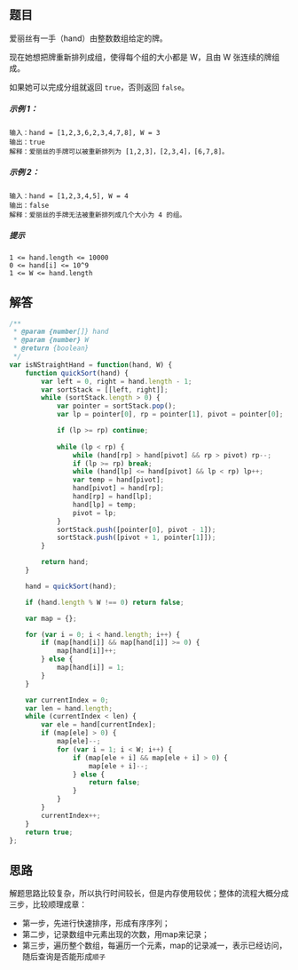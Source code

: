 ## 题目
爱丽丝有一手（hand）由整数数组给定的牌。 

现在她想把牌重新排列成组，使得每个组的大小都是 W，且由 W 张连续的牌组成。

如果她可以完成分组就返回 `true`，否则返回 `false`。

##### 示例 1：

```
输入：hand = [1,2,3,6,2,3,4,7,8], W = 3
输出：true
解释：爱丽丝的手牌可以被重新排列为 [1,2,3]，[2,3,4]，[6,7,8]。
```

##### 示例 2：

```
输入：hand = [1,2,3,4,5], W = 4
输出：false
解释：爱丽丝的手牌无法被重新排列成几个大小为 4 的组。
```

##### 提示

```
1 <= hand.length <= 10000
0 <= hand[i] <= 10^9
1 <= W <= hand.length
```

## 解答

```javascript
/**
 * @param {number[]} hand
 * @param {number} W
 * @return {boolean}
 */
var isNStraightHand = function(hand, W) {
    function quickSort(hand) {
        var left = 0, right = hand.length - 1;
        var sortStack = [[left, right]];
        while (sortStack.length > 0) {
            var pointer = sortStack.pop();
            var lp = pointer[0], rp = pointer[1], pivot = pointer[0];

            if (lp >= rp) continue;
            
            while (lp < rp) {
                while (hand[rp] > hand[pivot] && rp > pivot) rp--;
                if (lp >= rp) break;
                while (hand[lp] <= hand[pivot] && lp < rp) lp++;
                var temp = hand[pivot];
                hand[pivot] = hand[rp];
                hand[rp] = hand[lp];
                hand[lp] = temp;
                pivot = lp; 
            }
            sortStack.push([pointer[0], pivot - 1]);
            sortStack.push([pivot + 1, pointer[1]]);
        }

        return hand;
    }

    hand = quickSort(hand);

    if (hand.length % W !== 0) return false;

    var map = {};

    for (var i = 0; i < hand.length; i++) {
        if (map[hand[i]] && map[hand[i]] >= 0) {
            map[hand[i]]++;
        } else {
            map[hand[i]] = 1;
        }
    }

    var currentIndex = 0;
    var len = hand.length;
    while (currentIndex < len) {
        var ele = hand[currentIndex];
        if (map[ele] > 0) {
            map[ele]--;
            for (var i = 1; i < W; i++) {
                if (map[ele + i] && map[ele + i] > 0) {
                    map[ele + i]--;
                } else {
                    return false;
                }
            }
        }
        currentIndex++;
    }
    return true;
};
```


## 思路

解题思路比较复杂，所以执行时间较长，但是内存使用较优；整体的流程大概分成三步，比较顺理成章：
- 第一步，先进行快速排序，形成有序序列；
- 第二步，记录数组中元素出现的次数，用map来记录；
- 第三步，遍历整个数组，每遍历一个元素，map的记录减一，表示已经访问，随后查询是否能形成`顺子`
